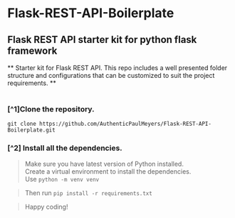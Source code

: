 # Flask-REST-API-Boilerplate
## Flask REST API starter kit for python flask framework

** Starter kit for Flask REST API. This repo includes a well presented folder structure and configurations that can be customized to suit the project requirements. **<br/><br/>

### [^1]Clone the repository.<br/>
`git clone https://github.com/AuthenticPaulMeyers/Flask-REST-API-Boilerplate.git`

### [^2] Install all the dependencies.<br/>
> Make sure you have latest version of Python installed. <br>
> Create a virtual environment to install the dependencies. <br/>
Use `python -m venv venv`

> Then run `pip install -r requirements.txt`

> Happy coding!
